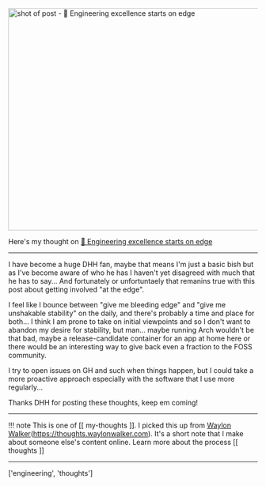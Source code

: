 
<a href="https://world.hey.com/dhh/engineering-excellence-starts-on-edge-c36e4c59">
    <img
        src="https://shots.wayl.one/shot/?url=https://world.hey.com/dhh/engineering-excellence-starts-on-edge-c36e4c59&height=450&width=800&scaled_width=800&scaled_height=450&selectors=""
        alt="shot of post - 💭 Engineering excellence starts on edge"
        height=450
        width=800
    >
</a>

Here's my thought on <a href="https://world.hey.com/dhh/engineering-excellence-starts-on-edge-c36e4c59">💭 Engineering excellence starts on edge</a>

---

I have become a huge DHH fan, maybe that means I'm just a basic bish but as I've become aware of who he has I haven't yet disagreed with much that he has to say... And fortunately or unfortuntaely that remanins true with this post about getting involved "at the edge". 

I feel like I bounce between "give me bleeding edge" and "give me unshakable stability" on the daily, and there's probably a time and place for both... I think I am prone to take on initial viewpoints and so I don't want to abandon my desire for stability, but man... maybe running Arch wouldn't be that bad, maybe a release-candidate container for an app at home here or there would be an interesting way to give back even a fraction to the FOSS community.

I try to open issues on GH and such when things happen, but I could take a more proactive approach especially with the software that I use more regularly...

Thanks DHH for posting these thoughts, keep em coming!

---

!!! note
     This is one of [[ my-thoughts ]]. I picked this up from [Waylon Walker](https://waylonwalker.com)(https://thoughts.waylonwalker.com). It's a short note that I make about someone else's
     content online.  Learn more about the process [[ thoughts ]]


---

['engineering', 'thoughts']
        